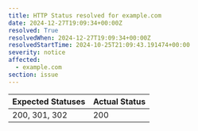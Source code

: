 ```yaml
---
title: HTTP Status resolved for example.com
date: 2024-12-27T19:09:34+00:00Z
resolved: True
resolvedWhen: 2024-12-27T19:09:34+00:00Z
resolvedStartTime: 2024-10-25T21:09:43.191474+00:00
severity: notice
affected:
  - example.com
section: issue
---
```


| Expected Statuses | Actual Status  |
|-------------------|----------------|
| 200, 301, 302 | 200 |
